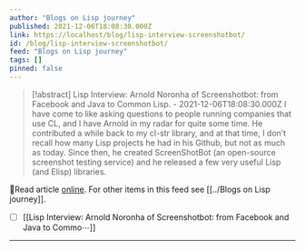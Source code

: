```yaml
---
author: "Blogs on Lisp journey"
published: 2021-12-06T18:08:30.000Z
link: https://localhost/blog/lisp-interview-screenshotbot/
id: /blog/lisp-interview-screenshotbot/
feed: "Blogs on Lisp journey"
tags: []
pinned: false
---
```

> [!abstract] Lisp Interview: Arnold Noronha of Screenshotbot: from Facebook and Java to Common Lisp. - 2021-12-06T18:08:30.000Z
> I have come to like asking questions to people running companies that use CL, and I have Arnold in my radar for quite some time. He contributed a while back to my cl-str library, and at that time, I don’t recall how many Lisp projects he had in his Github, but not as much as today. Since then, he created ScreenShotBot (an open-source screenshot testing service) and he released a few very useful Lisp (and Elisp) libraries.

🔗Read article [online](https://localhost/blog/lisp-interview-screenshotbot/). For other items in this feed see [[../Blogs on Lisp journey]].

- [ ] [[Lisp Interview꞉ Arnold Noronha of Screenshotbot꞉ from Facebook and Java to Commo⋯]]
- - -

